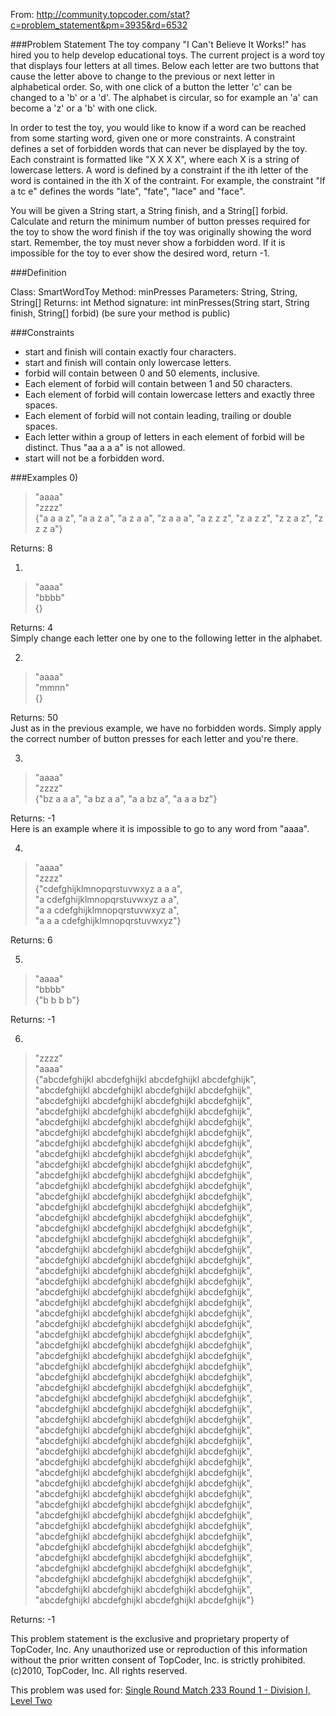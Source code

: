 From: http://community.topcoder.com/stat?c=problem_statement&pm=3935&rd=6532

###Problem Statement
The toy company "I Can't Believe It Works!" has hired you to help 
develop educational toys. The current project is a word toy that 
displays four letters at all times. Below each letter are two buttons
that cause the letter above to change to the previous or next letter 
in alphabetical order. So, with one click of a button the letter 'c' 
can be changed to a 'b' or a 'd'. The alphabet is circular, so for 
example an 'a' can become a 'z' or a 'b' with one click. 



In order to test the toy, you would like to know if a word can be reached from 
some starting word, given one or more constraints. A constraint defines a set 
of forbidden words that can never be displayed by the toy. Each constraint is 
formatted like "X X X X", where each X is a string of lowercase letters. A word 
is defined by a constraint if the ith letter of the word is contained in the ith 
X of the contraint. For example, the constraint "lf a tc e" defines the words 
"late", "fate", "lace" and "face". 



You will be given a String start, a String finish, and a String[] forbid. 
Calculate and return the minimum number of button presses required for the toy 
to show the word finish if the toy was originally showing the word start. 
Remember, the toy must never show a forbidden word. If it is impossible for 
the toy to ever show the desired word, return -1.
 
###Definition
    	
Class:	SmartWordToy
Method:	minPresses
Parameters:	String, String, String[]
Returns:	int
Method signature:	int minPresses(String start, String finish, String[] forbid)
(be sure your method is public)
    
 
###Constraints
-	start and finish will contain exactly four characters.
-	start and finish will contain only lowercase letters.
-	forbid will contain between 0 and 50 elements, inclusive.
-	Each element of forbid will contain between 1 and 50 characters.
-	Each element of forbid will contain lowercase letters and exactly three spaces.
-	Each element of forbid will not contain leading, trailing or double spaces.
-	Each letter within a group of letters in each element of forbid will be distinct. Thus "aa a a a" is not allowed.
-	start will not be a forbidden word.
 
###Examples
0)	
    	
> "aaaa" <br />
> "zzzz"<br />
> {"a a a z", "a a z a", "a z a a", "z a a a", "a z z z", "z a z z", "z z a z", "z z z a"}<br />

Returns: 8


1)	
    	
> "aaaa" <br />
> "bbbb" <br />
> {} <br />

Returns: 4 <br />
Simply change each letter one by one to the following letter in the alphabet.


2)	
    	
> "aaaa" <br />
> "mmnn" <br />
> {} <br />

Returns: 50 <br />
Just as in the previous example, we have no forbidden words. Simply apply the correct number of button presses for each letter and you're there.


3)	
    	
> "aaaa" <br />
> "zzzz" <br />
> {"bz a a a", "a bz a a", "a a bz a", "a a a bz"} <br />

Returns: -1 <br />
Here is an example where it is impossible to go to any word from "aaaa".


4)	
    	
> "aaaa" <br />
> "zzzz" <br />
> {"cdefghijklmnopqrstuvwxyz a a a",  <br />
> "a cdefghijklmnopqrstuvwxyz a a",  <br />
> "a a cdefghijklmnopqrstuvwxyz a", <br />
> "a a a cdefghijklmnopqrstuvwxyz"}<br />

Returns: 6


5)	
    	
> "aaaa" <br />
> "bbbb"<br />
> {"b b b b"}<br />

Returns: -1


6)	
    	
> "zzzz" <br />
> "aaaa" <br />
> {"abcdefghijkl abcdefghijkl abcdefghijkl abcdefghijk", <br />
>  "abcdefghijkl abcdefghijkl abcdefghijkl abcdefghijk", <br />
>  "abcdefghijkl abcdefghijkl abcdefghijkl abcdefghijk", <br />
>  "abcdefghijkl abcdefghijkl abcdefghijkl abcdefghijk",<br />
>  "abcdefghijkl abcdefghijkl abcdefghijkl abcdefghijk", <br />
>  "abcdefghijkl abcdefghijkl abcdefghijkl abcdefghijk",<br />
>  "abcdefghijkl abcdefghijkl abcdefghijkl abcdefghijk", <br />
>  "abcdefghijkl abcdefghijkl abcdefghijkl abcdefghijk",<br />
>  "abcdefghijkl abcdefghijkl abcdefghijkl abcdefghijk",<br />
>  "abcdefghijkl abcdefghijkl abcdefghijkl abcdefghijk",<br />
>  "abcdefghijkl abcdefghijkl abcdefghijkl abcdefghijk",<br />
>  "abcdefghijkl abcdefghijkl abcdefghijkl abcdefghijk",<br />
>  "abcdefghijkl abcdefghijkl abcdefghijkl abcdefghijk",<br />
>  "abcdefghijkl abcdefghijkl abcdefghijkl abcdefghijk",<br />
>  "abcdefghijkl abcdefghijkl abcdefghijkl abcdefghijk",<br />
>  "abcdefghijkl abcdefghijkl abcdefghijkl abcdefghijk",<br />
>  "abcdefghijkl abcdefghijkl abcdefghijkl abcdefghijk",<br />
>  "abcdefghijkl abcdefghijkl abcdefghijkl abcdefghijk",<br />
>  "abcdefghijkl abcdefghijkl abcdefghijkl abcdefghijk",<br />
>  "abcdefghijkl abcdefghijkl abcdefghijkl abcdefghijk",<br />
>  "abcdefghijkl abcdefghijkl abcdefghijkl abcdefghijk",<br />
>  "abcdefghijkl abcdefghijkl abcdefghijkl abcdefghijk",<br />
>  "abcdefghijkl abcdefghijkl abcdefghijkl abcdefghijk",<br />
>  "abcdefghijkl abcdefghijkl abcdefghijkl abcdefghijk",<br />
>  "abcdefghijkl abcdefghijkl abcdefghijkl abcdefghijk",<br />
>  "abcdefghijkl abcdefghijkl abcdefghijkl abcdefghijk",<br />
>  "abcdefghijkl abcdefghijkl abcdefghijkl abcdefghijk",<br />
>  "abcdefghijkl abcdefghijkl abcdefghijkl abcdefghijk",<br />
>  "abcdefghijkl abcdefghijkl abcdefghijkl abcdefghijk",<br />
>  "abcdefghijkl abcdefghijkl abcdefghijkl abcdefghijk",<br />
>  "abcdefghijkl abcdefghijkl abcdefghijkl abcdefghijk",<br />
>  "abcdefghijkl abcdefghijkl abcdefghijkl abcdefghijk",<br />
>  "abcdefghijkl abcdefghijkl abcdefghijkl abcdefghijk",<br />
>  "abcdefghijkl abcdefghijkl abcdefghijkl abcdefghijk",<br />
>  "abcdefghijkl abcdefghijkl abcdefghijkl abcdefghijk",<br />
>  "abcdefghijkl abcdefghijkl abcdefghijkl abcdefghijk",<br />
>  "abcdefghijkl abcdefghijkl abcdefghijkl abcdefghijk",<br />
>  "abcdefghijkl abcdefghijkl abcdefghijkl abcdefghijk",<br />
>  "abcdefghijkl abcdefghijkl abcdefghijkl abcdefghijk",<br />
>  "abcdefghijkl abcdefghijkl abcdefghijkl abcdefghijk",<br />
>  "abcdefghijkl abcdefghijkl abcdefghijkl abcdefghijk",<br />
>  "abcdefghijkl abcdefghijkl abcdefghijkl abcdefghijk",<br />
>  "abcdefghijkl abcdefghijkl abcdefghijkl abcdefghijk",<br />
>  "abcdefghijkl abcdefghijkl abcdefghijkl abcdefghijk",<br />
>  "abcdefghijkl abcdefghijkl abcdefghijkl abcdefghijk",<br />
>  "abcdefghijkl abcdefghijkl abcdefghijkl abcdefghijk",<br />
>  "abcdefghijkl abcdefghijkl abcdefghijkl abcdefghijk",<br />
>  "abcdefghijkl abcdefghijkl abcdefghijkl abcdefghijk",<br />
>  "abcdefghijkl abcdefghijkl abcdefghijkl abcdefghijk",<br />
>  "abcdefghijkl abcdefghijkl abcdefghijkl abcdefghijk"}<br />

Returns: -1


This problem statement is the exclusive and proprietary property of TopCoder, 
Inc. Any unauthorized use or reproduction of this information without the prior
 written consent of TopCoder, Inc. is strictly prohibited. (c)2010, TopCoder, 
 Inc. All rights reserved.


This problem was used for: 
       [Single Round Match 233 Round 1 - Division I, Level Two](http://community.topcoder.com/tc?module=ProblemDetail&rd=6532&pm=3935)